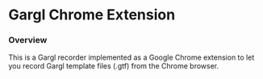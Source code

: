 # Gargl Chrome Extension

### Overview

This is a Gargl recorder implemented as a Google Chrome extension to let you record Gargl template files (.gtf) from the Chrome browser.
